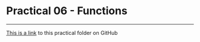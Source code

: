 # Practical 06 - Functions

---

[This is a link](https://github.com/CP1401/Practicals/tree/master/prac_07) to this practical folder on GitHub